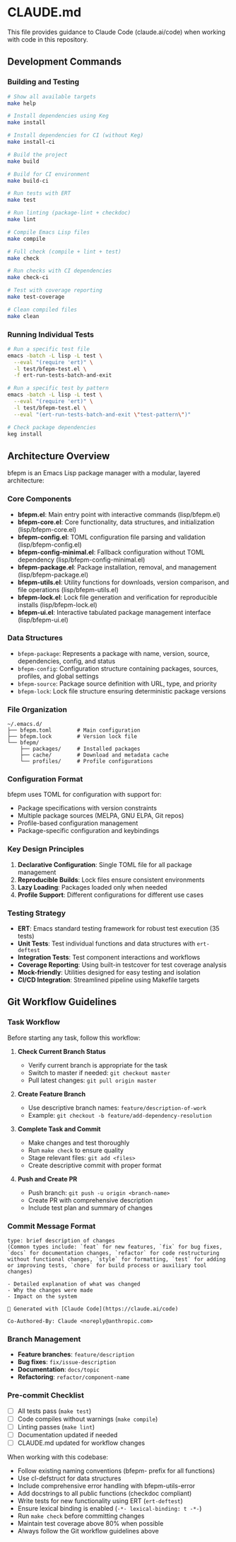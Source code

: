 # CLAUDE.md

This file provides guidance to Claude Code (claude.ai/code) when working with code in this repository.

## Development Commands

### Building and Testing
```bash
# Show all available targets
make help

# Install dependencies using Keg
make install

# Install dependencies for CI (without Keg)
make install-ci

# Build the project
make build

# Build for CI environment
make build-ci

# Run tests with ERT
make test

# Run linting (package-lint + checkdoc)
make lint

# Compile Emacs Lisp files
make compile

# Full check (compile + lint + test)
make check

# Run checks with CI dependencies
make check-ci

# Test with coverage reporting
make test-coverage

# Clean compiled files
make clean
```

### Running Individual Tests
```bash
# Run a specific test file
emacs -batch -L lisp -L test \
  --eval "(require 'ert)" \
  -l test/bfepm-test.el \
  -f ert-run-tests-batch-and-exit

# Run a specific test by pattern
emacs -batch -L lisp -L test \
  --eval "(require 'ert)" \
  -l test/bfepm-test.el \
  --eval "(ert-run-tests-batch-and-exit \"test-pattern\")"

# Check package dependencies
keg install
```

## Architecture Overview

bfepm is an Emacs Lisp package manager with a modular, layered architecture:

### Core Components
- **bfepm.el**: Main entry point with interactive commands (lisp/bfepm.el)
- **bfepm-core.el**: Core functionality, data structures, and initialization (lisp/bfepm-core.el)
- **bfepm-config.el**: TOML configuration file parsing and validation (lisp/bfepm-config.el)
- **bfepm-config-minimal.el**: Fallback configuration without TOML dependency (lisp/bfepm-config-minimal.el)
- **bfepm-package.el**: Package installation, removal, and management (lisp/bfepm-package.el)
- **bfepm-utils.el**: Utility functions for downloads, version comparison, and file operations (lisp/bfepm-utils.el)
- **bfepm-lock.el**: Lock file generation and verification for reproducible installs (lisp/bfepm-lock.el)
- **bfepm-ui.el**: Interactive tabulated package management interface (lisp/bfepm-ui.el)

### Data Structures
- `bfepm-package`: Represents a package with name, version, source, dependencies, config, and status
- `bfepm-config`: Configuration structure containing packages, sources, profiles, and global settings
- `bfepm-source`: Package source definition with URL, type, and priority
- `bfepm-lock`: Lock file structure ensuring deterministic package versions

### File Organization
```
~/.emacs.d/
├── bfepm.toml        # Main configuration
├── bfepm.lock        # Version lock file
└── bfepm/
    ├── packages/     # Installed packages
    ├── cache/        # Download and metadata cache
    └── profiles/     # Profile configurations
```

### Configuration Format
bfepm uses TOML for configuration with support for:
- Package specifications with version constraints
- Multiple package sources (MELPA, GNU ELPA, Git repos)
- Profile-based configuration management
- Package-specific configuration and keybindings

### Key Design Principles
1. **Declarative Configuration**: Single TOML file for all package management
2. **Reproducible Builds**: Lock files ensure consistent environments
3. **Lazy Loading**: Packages loaded only when needed
4. **Profile Support**: Different configurations for different use cases

### Testing Strategy
- **ERT**: Emacs standard testing framework for robust test execution (35 tests)
- **Unit Tests**: Test individual functions and data structures with `ert-deftest`
- **Integration Tests**: Test component interactions and workflows
- **Coverage Reporting**: Using built-in testcover for test coverage analysis
- **Mock-friendly**: Utilities designed for easy testing and isolation
- **CI/CD Integration**: Streamlined pipeline using Makefile targets

## Git Workflow Guidelines

### Task Workflow
Before starting any task, follow this workflow:

1. **Check Current Branch Status**
   - Verify current branch is appropriate for the task
   - Switch to master if needed: `git checkout master`
   - Pull latest changes: `git pull origin master`

2. **Create Feature Branch**
   - Use descriptive branch names: `feature/description-of-work`
   - Example: `git checkout -b feature/add-dependency-resolution`

3. **Complete Task and Commit**
   - Make changes and test thoroughly
   - Run `make check` to ensure quality
   - Stage relevant files: `git add <files>`
   - Create descriptive commit with proper format

4. **Push and Create PR**
   - Push branch: `git push -u origin <branch-name>`
   - Create PR with comprehensive description
   - Include test plan and summary of changes

### Commit Message Format
```
type: brief description of changes
(Common types include: `feat` for new features, `fix` for bug fixes, `docs` for documentation changes, `refactor` for code restructuring without functional changes, `style` for formatting, `test` for adding or improving tests, `chore` for build process or auxiliary tool changes)

- Detailed explanation of what was changed
- Why the changes were made
- Impact on the system

🤖 Generated with [Claude Code](https://claude.ai/code)

Co-Authored-By: Claude <noreply@anthropic.com>
```

### Branch Management
- **Feature branches**: `feature/description`
- **Bug fixes**: `fix/issue-description`
- **Documentation**: `docs/topic`
- **Refactoring**: `refactor/component-name`

### Pre-commit Checklist
- [ ] All tests pass (`make test`)
- [ ] Code compiles without warnings (`make compile`)
- [ ] Linting passes (`make lint`)
- [ ] Documentation updated if needed
- [ ] CLAUDE.md updated for workflow changes

When working with this codebase:
- Follow existing naming conventions (bfepm- prefix for all functions)
- Use cl-defstruct for data structures  
- Include comprehensive error handling with bfepm-utils-error
- Add docstrings to all public functions (checkdoc compliant)
- Write tests for new functionality using ERT (`ert-deftest`)
- Ensure lexical binding is enabled (`-*- lexical-binding: t -*-`)
- Run `make check` before committing changes
- Maintain test coverage above 80% when possible
- Always follow the Git workflow guidelines above